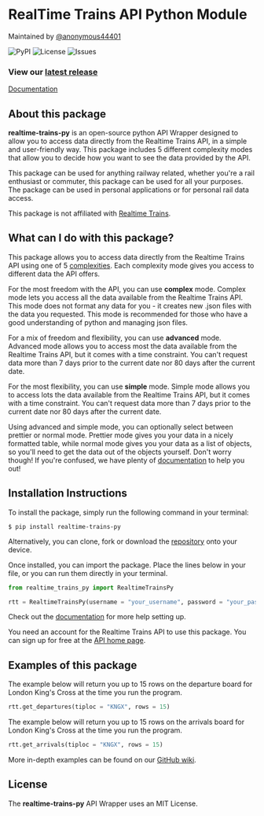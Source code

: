 # RealTime Trains API Python Module

Maintained by [@anonymous44401](https://github.com/anonymous44401)

![PyPI](https://img.shields.io/pypi/v/realtime-trains-py) ![License](https://img.shields.io/github/license/anonymous44401/realtime-trains-py) ![Issues](https://img.shields.io/github/issues/anonymous44401/realtime-trains-py)


### View our [latest release](https://github.com/anonymous44401/realtime-trains-py/releases)

[Documentation](https://github.com/anonymous44401/realtime-trains-py/wiki/Home)

## About this package

**realtime-trains-py** is an open-source python API Wrapper designed to allow you to access data directly from the Realtime Trains API, in a simple and user-friendly way. This package includes 5 different complexity modes that allow you to decide how you want to see the data provided by the API.

This package can be used for anything railway related, whether you're a rail enthusiast or commuter, this package can be used for all your purposes. The package can be used in personal applications or for personal rail data access. 

This package is not affiliated with [Realtime Trains](https://www.realtimetrains.co.uk/).

## What can I do with this package?
This package allows you to access data directly from the Realtime Trains API using one of 5 [complexities](https://github.com/anonymous44401/realtime-trains-py/wiki/Complexity). Each complexity mode gives you access to different data the API offers. 

For the most freedom with the API, you can use **complex** mode. Complex mode lets you access all the data available from the Realtime Trains API. This mode does not format any data for you - it creates new .json files with the data you requested. This mode is recommended for those who have a good understanding of python and managing json files.

For a mix of freedom and flexibility, you can use **advanced** mode. Advanced mode allows you to access most the data available from the Realtime Trains API, but it comes with a time constraint. You can't request data more than 7 days prior to the current date nor 80 days after the current date. 

For the most flexibility, you can use **simple** mode. Simple mode allows you to access lots the data available from the Realtime Trains API, but it comes with a time constraint. You can't request data more than 7 days prior to the current date nor 80 days after the current date. 

Using advanced and simple mode, you can optionally select between prettier or normal mode. Prettier mode gives you your data in a nicely formatted table, while normal mode gives you your data as a list of objects, so you'll need to get the data out of the objects yourself. Don't worry though! If you're confused, we have plenty of [documentation](https://github.com/anonymous44401/realtime-trains-py/wiki/Home) to help you out! 


## Installation Instructions

To install the package, simply run the following command in your terminal:
```
$ pip install realtime-trains-py
``` 
Alternatively, you can clone, fork or download the [repository](https://github.com/anonymous44401/realtime-trains-py) onto your device. 

Once installed, you can import the package. Place the lines below in your file, or you can run them directly in your terminal.
```python
from realtime_trains_py import RealtimeTrainsPy

rtt = RealtimeTrainsPy(username = "your_username", password = "your_password", complexity = "c")
```

Check out the [documentation](https://github.com/anonymous44401/realtime-trains-py/wiki/Home) for more help setting up.

You need an account for the Realtime Trains API to use this package. You can sign up for free at the [API home page](https://api.rtt.io). 


## Examples of this package

The example below will return you up to 15 rows on the departure board for London King's Cross at the time you run the program. 
```python
rtt.get_departures(tiploc = "KNGX", rows = 15)
```

The example below will return you up to 15 rows on the arrivals board for London King's Cross at the time you run the program. 
```python
rtt.get_arrivals(tiploc = "KNGX", rows = 15)
```

More in-depth examples can be found on our [GitHub wiki](https://github.com/anonymous44401/realtime-trains-py/wiki/Home). 


## License

The **realtime-trains-py** API Wrapper uses an MIT License.